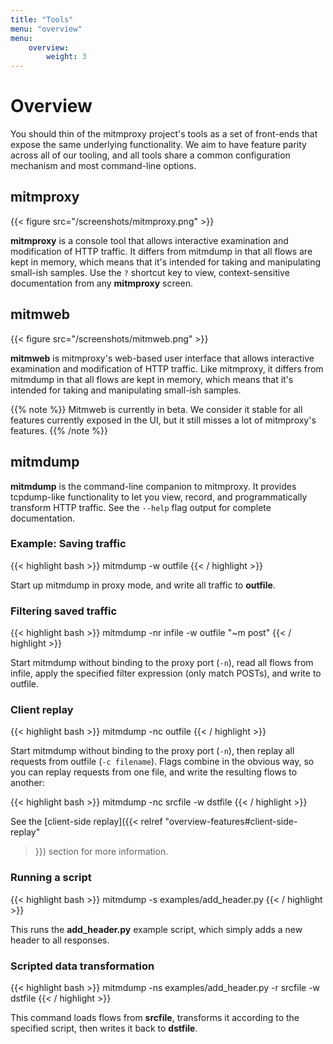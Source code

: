 ```yaml
---
title: "Tools"
menu: "overview"
menu:
    overview:
        weight: 3
---
```


# Overview

You should thin of the mitmproxy project's tools as a set of front-ends that
expose the same underlying functionality. We aim to have feature parity across
all of our tooling, and all tools share a common configuration mechanism and
most command-line options.

## mitmproxy

{{< figure src="/screenshots/mitmproxy.png" >}}

**mitmproxy** is a console tool that allows interactive examination and
modification of HTTP traffic. It differs from mitmdump in that all flows are
kept in memory, which means that it's intended for taking and manipulating
small-ish samples. Use the `?` shortcut key to view, context-sensitive
documentation from any **mitmproxy** screen.


## mitmweb

{{< figure src="/screenshots/mitmweb.png" >}}

**mitmweb** is mitmproxy's web-based user interface that allows
interactive examination and modification of HTTP traffic. Like
mitmproxy, it differs from mitmdump in that all flows are kept in
memory, which means that it's intended for taking and manipulating
small-ish samples.

{{% note %}}
Mitmweb is currently in beta. We consider it stable for all features
currently exposed in the UI, but it still misses a lot of mitmproxy's
features.
{{% /note %}}


## mitmdump

**mitmdump** is the command-line companion to mitmproxy. It provides
tcpdump-like functionality to let you view, record, and programmatically
transform HTTP traffic. See the `--help` flag output for complete
documentation.


### Example: Saving traffic

{{< highlight bash  >}}
mitmdump -w outfile
{{< / highlight >}}

Start up mitmdump in proxy mode, and write all traffic to **outfile**.

### Filtering saved traffic

{{< highlight bash  >}}
mitmdump -nr infile -w outfile "~m post"
{{< / highlight >}}

Start mitmdump without binding to the proxy port (`-n`), read all flows
from infile, apply the specified filter expression (only match POSTs),
and write to outfile.

### Client replay

{{< highlight bash  >}}
mitmdump -nc outfile
{{< / highlight >}}

Start mitmdump without binding to the proxy port (`-n`), then replay all
requests from outfile (`-c filename`). Flags combine in the obvious way,
so you can replay requests from one file, and write the resulting flows
to another:

{{< highlight bash  >}}
mitmdump -nc srcfile -w dstfile
{{< / highlight >}}

See the [client-side replay]({{< relref "overview-features#client-side-replay"
>}}) section for more information.

### Running a script

{{< highlight bash  >}}
mitmdump -s examples/add_header.py
{{< / highlight >}}

This runs the **add_header.py** example script, which simply adds a new
header to all responses.

### Scripted data transformation

{{< highlight bash  >}}
mitmdump -ns examples/add_header.py -r srcfile -w dstfile
{{< / highlight >}}

This command loads flows from **srcfile**, transforms it according to
the specified script, then writes it back to **dstfile**.

